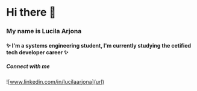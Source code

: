 # Hi there 👋
### My name is Lucila Arjona

#### ✨ I'm a systems engineering student, I'm currently studying the cetified tech developer career ✨ 

##### Connect with me
![www.linkedin.com/in/lucilaarjona](url)



<!--
**lucilaarjona/lucilaarjona** is a ✨ _special_ ✨ repository because its `README.md` (this file) appears on your GitHub profile.

Here are some ideas to get you started:

- 🔭 I’m currently working on ...
- 🌱 I’m currently learning ...
- 👯 I’m looking to collaborate on ...
- 🤔 I’m looking for help with ...
- 💬 Ask me about ...
- 📫 How to reach me: ...
- 😄 Pronouns: ...
- ⚡ Fun fact: ...
-->


